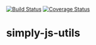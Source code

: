 [![Build Status](https://travis-ci.org/sameer-ahmed/simply-js-utils.svg?branch=master)](https://travis-ci.org/sameer-ahmed/simply-js-utils) [![Coverage Status](https://coveralls.io/repos/github/sameer-ahmed/simply-js-utils/badge.svg?branch=master)](https://coveralls.io/github/sameer-ahmed/simply-js-utils?branch=master)

# simply-js-utils
